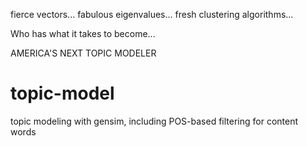 fierce vectors... 
fabulous eigenvalues...
fresh clustering algorithms...

Who has what it takes to become...

AMERICA'S NEXT TOPIC MODELER

topic-model
===========

topic modeling with gensim, including POS-based filtering for content words
